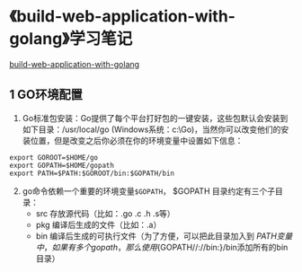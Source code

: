 # 《build-web-application-with-golang》学习笔记

[build-web-application-with-golang](https://github.com/astaxie/build-web-application-with-golang/tree/master/zh)

## 1 GO环境配置

1. Go标准包安装：Go提供了每个平台打好包的一键安装，这些包默认会安装到如下目录：/usr/local/go (Windows系统：c:\Go)，当然你可以改变他们的安装位置，但是改变之后你必须在你的环境变量中设置如下信息：
```
export GOROOT=$HOME/go  
export GOPATH=$HOME/gopath
export PATH=$PATH:$GOROOT/bin:$GOPATH/bin
```

2. go命令依赖一个重要的环境变量`$GOPATH`， $GOPATH 目录约定有三个子目录：
    - src 存放源代码（比如：.go .c .h .s等）
    - pkg 编译后生成的文件（比如：.a）
    - bin 编译后生成的可执行文件（为了方便，可以把此目录加入到 $PATH 变量中，如果有多个gopath，那么使用${GOPATH//://bin:}/bin添加所有的bin目录）
